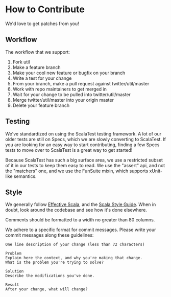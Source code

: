 # How to Contribute

We'd love to get patches from you!

## Workflow

The workflow that we support:

1.  Fork util
2.  Make a feature branch
3.  Make your cool new feature or bugfix on your branch
4.  Write a test for your change
5.  From your branch, make a pull request against twitter/util/master
6.  Work with repo maintainers to get merged in
7.  Wait for your change to be pulled into twitter/util/master
8.  Merge twitter/util/master into your origin master
9.  Delete your feature branch

## Testing

We've standardized on using the ScalaTest testing framework. A lot of our older
tests are still on Specs, which we are slowly converting to ScalaTest.  If you
are looking for an easy way to start contributing, finding a few Specs tests to
move over to ScalaTest is a great way to get started!

Because ScalaTest has such a big surface area, we use a restricted subset of it
in our tests to keep them easy to read.  We use the "assert" api, and not
the "matchers" one, and we use the FunSuite mixin, which supports xUnit-like
semantics.

## Style

We generally follow [Effective Scala][0], and the [Scala Style Guide][1].  When
in doubt, look around the codebase and see how it's done elsewhere.

Comments should be formatted to a width no greater than 80 columns.

We adhere to a specific format for commit messages. Please write your commit
messages along these guidelines:

    One line description of your change (less than 72 characters)

    Problem
    Explain here the context, and why you're making that change.
    What is the problem you're trying to solve?

    Solution
    Describe the modifications you've done.

    Result
    After your change, what will change?

[0]: http://twitter.github.io/effectivescala/
[1]: http://docs.scala-lang.org/style/scaladoc.html
